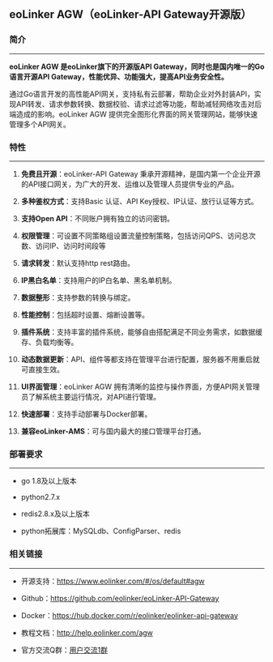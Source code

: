 ## eoLinker AGW（eoLinker-API Gateway开源版）

### 简介
***
**eoLinker AGW 是eoLinker旗下的开源版API Gateway，同时也是国内唯一的Go语言开源API Gateway，性能优异、功能强大，提高API业务安全性。**

通过Go语言开发的高性能API网关，支持私有云部署，帮助企业对外封装API，实现API转发、请求参数转换、数据校验、请求过滤等功能，帮助减轻网络攻击对后端造成的影响。eoLinker AGW 提供完全图形化界面的网关管理网站，能够快速管理多个API网关。

### 特性
***
1. **免费且开源**：eoLinker-API Gateway 秉承开源精神，是国内第一个企业开源的API接口网关，为广大的开发、运维以及管理人员提供专业的产品。

2. **多种鉴权方式**：支持Basic 认证、API Key授权、IP认证、放行认证等方式。

3. **支持Open API**：不同账户拥有独立的访问密钥。

4. **权限管理**：可设置不同策略组设置流量控制策略，包括访问QPS、访问总次数、访问IP、访问时间段等

5. **请求转发**：默认支持http rest路由。

6. **IP黑白名单**：支持用户的IP白名单、黑名单机制。

7. **数据整形**：支持参数的转换与绑定。

8. **性能控制**：包括超时设置、熔断设置等。

9. **插件系统**：支持丰富的插件系统，能够自由搭配满足不同业务需求，如数据缓存、负载均衡等。

10. **动态数据更新**：API、组件等都支持在管理平台进行配置，服务器不用重启就可直接生效。

11. **UI界面管理**：eoLinker AGW 拥有清晰的监控与操作界面，方便API网关管理员了解系统主要运行情况，对API进行管理。

12. **快速部署**：支持手动部署与Docker部署。

13. **兼容eoLinker-AMS**：可与国内最大的接口管理平台打通。

### 部署要求
***
* go 1.8及以上版本

* python2.7.x

* redis2.8.x及以上版本

* python拓展库：MySQLdb、ConfigParser、redis

### 相关链接
***
* 开源支持：https://www.eolinker.com/#/os/default#agw

* Github：https://github.com/eolinker/eoLinker-API-Gateway

* Docker：https://hub.docker.com/r/eolinker/eolinker-api-gateway

* 教程文档：http://help.eolinker.com/agw

* 官方交流Q群：[用户交流1群](https://jq.qq.com/?_wv=1027&k=5ikfC2S)
